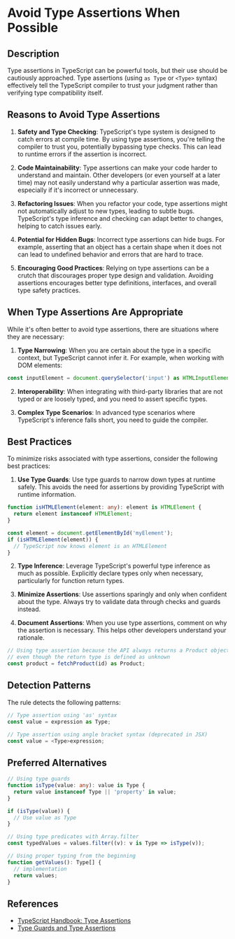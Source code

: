 # Avoid Type Assertions When Possible

## Description

Type assertions in TypeScript can be powerful tools, but their use should be cautiously approached. Type assertions (using `as Type` or `<Type>` syntax) effectively tell the TypeScript compiler to trust your judgment rather than verifying type compatibility itself.

## Reasons to Avoid Type Assertions

1. **Safety and Type Checking**: TypeScript's type system is designed to catch errors at compile time. By using type assertions, you're telling the compiler to trust you, potentially bypassing type checks. This can lead to runtime errors if the assertion is incorrect.

2. **Code Maintainability**: Type assertions can make your code harder to understand and maintain. Other developers (or even yourself at a later time) may not easily understand why a particular assertion was made, especially if it's incorrect or unnecessary.

3. **Refactoring Issues**: When you refactor your code, type assertions might not automatically adjust to new types, leading to subtle bugs. TypeScript's type inference and checking can adapt better to changes, helping to catch issues early.

4. **Potential for Hidden Bugs**: Incorrect type assertions can hide bugs. For example, asserting that an object has a certain shape when it does not can lead to undefined behavior and errors that are hard to trace.

5. **Encouraging Good Practices**: Relying on type assertions can be a crutch that discourages proper type design and validation. Avoiding assertions encourages better type definitions, interfaces, and overall type safety practices.

## When Type Assertions Are Appropriate

While it's often better to avoid type assertions, there are situations where they are necessary:

1. **Type Narrowing**: When you are certain about the type in a specific context, but TypeScript cannot infer it. For example, when working with DOM elements:

```typescript
const inputElement = document.querySelector('input') as HTMLInputElement;
```

2. **Interoperability**: When integrating with third-party libraries that are not typed or are loosely typed, and you need to assert specific types.

3. **Complex Type Scenarios**: In advanced type scenarios where TypeScript's inference falls short, you need to guide the compiler.

## Best Practices

To minimize risks associated with type assertions, consider the following best practices:

1. **Use Type Guards**: Use type guards to narrow down types at runtime safely. This avoids the need for assertions by providing TypeScript with runtime information.

```typescript
function isHTMLElement(element: any): element is HTMLElement {
  return element instanceof HTMLElement;
}

const element = document.getElementById('myElement');
if (isHTMLElement(element)) {
  // TypeScript now knows element is an HTMLElement
}
```

2. **Type Inference**: Leverage TypeScript's powerful type inference as much as possible. Explicitly declare types only when necessary, particularly for function return types.

3. **Minimize Assertions**: Use assertions sparingly and only when confident about the type. Always try to validate data through checks and guards instead.

4. **Document Assertions**: When you use type assertions, comment on why the assertion is necessary. This helps other developers understand your rationale.

```typescript
// Using type assertion because the API always returns a Product object
// even though the return type is defined as unknown
const product = fetchProduct(id) as Product;
```

## Detection Patterns

The rule detects the following patterns:

```typescript
// Type assertion using 'as' syntax
const value = expression as Type;

// Type assertion using angle bracket syntax (deprecated in JSX)
const value = <Type>expression;
```

## Preferred Alternatives

```typescript
// Using type guards
function isType(value: any): value is Type {
  return value instanceof Type || 'property' in value;
}

if (isType(value)) {
  // Use value as Type
}

// Using type predicates with Array.filter
const typedValues = values.filter((v): v is Type => isType(v));

// Using proper typing from the beginning
function getValues(): Type[] {
  // implementation
  return values;
}
```

## References

- [TypeScript Handbook: Type Assertions](https://www.typescriptlang.org/docs/handbook/basic-types.html#type-assertions)
- [Type Guards and Type Assertions](https://www.typescriptlang.org/docs/handbook/advanced-types.html#type-guards-and-type-assertions)
